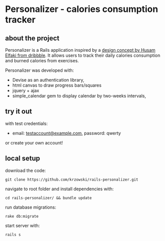 # Personalizer - calories consumption tracker  

## about the project
Personalizer is a Rails application inspired by a [design concept by Husam Elfaki from dribbble](https://dribbble.com/shots/2457364-Shot-098-Calories-Calculator). It allows users to track their daily calories consumption and burned calories from exercises. 


Personalizer was developed with:

* Devise as an authentication library, 
* html canvas to draw progress bars/squares
* jquery + ajax
* simple_calendar gem to display calendar by two-weeks intervals, 

## try it out
with test credentials:

* email: testaccount@example.com, password: qwerty

or create your own account!

## local setup
download the code:

    git clone https://github.com/krzowski/rails-personalizer.git

navigate to root folder and install dependencies with:

    cd rails-personalizer/ && bundle update

run database migrations:

    rake db:migrate

start server with:

    rails s
